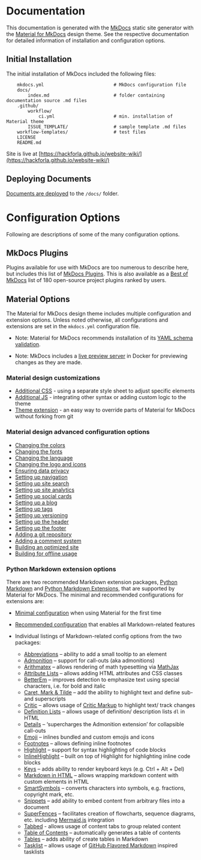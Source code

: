 # Documentation

This documentation is generated with the [MkDocs](https://www.mkdocs.org/) static site generator with the [Material for MkDocs](https://squidfunk.github.io/mkdocs-material/) design theme. See the respective documentation for detailed information of installation and configuration options.

## Initial Installation  

The initial installation of MkDocs included the following files: 
```
    mkdocs.yml	                        # MkDocs configuration file
    docs/
        index.md                        # folder containing documentation source .md files
    .github/
        workflow/
            ci.yml                      # min. installation of Material theme
        ISSUE_TEMPLATE/                 # sample template .md files
    workflow-templates/                 # test files
    LICENSE
    README.md                        
```
Site is live at [https://hackforla.github.io/website-wiki/](https://hackforla.github.io/website-wiki/)

## Deploying Documents
[Documents are deployed](https://www.mkdocs.org/user-guide/deploying-your-docs/) to the `/docs/` folder.

# Configuration Options  
Following are descriptions of some of the many configuration options. 
## MkDocs Plugins  
Plugins available for use with MkDocs are too numerous to describe here, but includes this list of [MkDocs Plugins](https://github.com/mkdocs/mkdocs/wiki/MkDocs-Plugins). This is also available as a [Best of MkDocs](https://github.com/pawamoy/best-of-mkdocs) list of 180 open-source project plugins ranked by users.  

## Material Options  
The Material for MkDocs design theme includes multiple configuration and extension options. Unless noted otherwise, all configurations and extensions are set in the `mkdocs.yml` configuration file.  
- Note: Material for MkDocs recommends installation of its [YAML schema validation](https://squidfunk.github.io/mkdocs-material/creating-your-site/#:~:text=Recommended%3A%20configuration%20validation%20and%20auto%2Dcomplete).   

- Note: MkDocs includes a [live preview server](https://squidfunk.github.io/mkdocs-material/creating-your-site/) in Docker for previewing changes as they are made.  
  


### Material design customizations

- [Additional CSS](https://squidfunk.github.io/mkdocs-material/customization/#additional-javascript) - using a separate style sheet to adjust specific elements  
- [Additional JS](https://squidfunk.github.io/mkdocs-material/customization/#additional-javascript) - integrating other syntax or adding custom logic to the theme
- [Theme extension](https://squidfunk.github.io/mkdocs-material/customization/#extending-the-theme) - an easy way to override parts of Material for MkDocs without forking from git

### Material design advanced configuration options 

- [Changing the colors](https://squidfunk.github.io/mkdocs-material/setup/changing-the-colors/#changing-the-colors)  
- [Changing the fonts](https://squidfunk.github.io/mkdocs-material/setup/changing-the-fonts/#changing-the-fonts)  
- [Changing the language](https://squidfunk.github.io/mkdocs-material/setup/changing-the-language/#changing-the-language)  
- [Changing the logo and icons](https://squidfunk.github.io/mkdocs-material/setup/changing-the-logo-and-icons/#changing-the-logo-and-icons)  
- [Ensuring data privacy](https://squidfunk.github.io/mkdocs-material/setup/ensuring-data-privacy/#ensuring-data-privacy)  
- [Setting up navigation](https://squidfunk.github.io/mkdocs-material/setup/setting-up-navigation/#setting-up-navigation)  
- [Setting up site search](https://squidfunk.github.io/mkdocs-material/setup/setting-up-site-search/#setting-up-site-search)  
- [Setting up site analytics](https://squidfunk.github.io/mkdocs-material/setup/setting-up-site-analytics/#setting-up-site-analytics)  
- [Setting up social cards](https://squidfunk.github.io/mkdocs-material/setup/setting-up-social-cards/#setting-up-social-cards)  
- [Setting up a blog](https://squidfunk.github.io/mkdocs-material/setup/setting-up-a-blog/#setting-up-a-blog)  
- [Setting up tags](https://squidfunk.github.io/mkdocs-material/setup/setting-up-tags/#setting-up-tags)  
- [Setting up versioning](https://squidfunk.github.io/mkdocs-material/setup/setting-up-versioning/#setting-up-versioning)  
- [Setting up the header](https://squidfunk.github.io/mkdocs-material/setup/setting-up-the-header/#setting-up-the-header) 
- [Setting up the footer](https://squidfunk.github.io/mkdocs-material/setup/setting-up-the-footer/#setting-up-the-footer)  
- [Adding a git repository](https://squidfunk.github.io/mkdocs-material/setup/adding-a-git-repository/#adding-a-git-repository)  
- [Adding a comment system](https://squidfunk.github.io/mkdocs-material/setup/adding-a-comment-system/#adding-a-comment-system)  
- [Building an optimized site](https://squidfunk.github.io/mkdocs-material/setup/building-an-optimized-site/#building-an-optimized-site)  
- [Building for offline usage](https://squidfunk.github.io/mkdocs-material/setup/building-for-offline-usage/#building-for-offline-usage)  

### Python Markdown extension options   
There are two recommended Markdown extension packages, [Python Markdown](https://squidfunk.github.io/mkdocs-material/setup/extensions/python-markdown/) and [Python Markdown Extensions](https://squidfunk.github.io/mkdocs-material/setup/extensions/python-markdown-extensions/), that are supported by Material for MkDocs. The minimal and recommended configurations for extensions are:   
  
- [Minimal configuration](https://squidfunk.github.io/mkdocs-material/setup/extensions/#minimal-configuration) when using Material for the first time
- [Recommended configuration](https://squidfunk.github.io/mkdocs-material/setup/extensions/#recommended-configuration) that enables all Markdown-related features

- Individual listings of Markdown-related config options from the two packages:
  - [Abbreviations](https://squidfunk.github.io/mkdocs-material/setup/extensions/python-markdown/#abbreviations) – ability to add a small tooltip to an element  
  - [Admonition](https://squidfunk.github.io/mkdocs-material/setup/extensions/python-markdown/#admonition) – support for call-outs (aka admonitions) 
  - [Arithmatex](https://squidfunk.github.io/mkdocs-material/setup/extensions/python-markdown-extensions/#arithmatex) – allows rendering of math typesetting via [MathJax](https://www.mathjax.org/)  
  - [Attribute Lists](https://squidfunk.github.io/mkdocs-material/setup/extensions/python-markdown/#attribute-lists) – allows adding HTML attributes and CSS classes  
  - [BetterEm](https://squidfunk.github.io/mkdocs-material/setup/extensions/python-markdown-extensions/#betterem) – improves detection to emphasize text using special characters, i.e. for bold and italic
  - [Caret, Mark & Tilde](https://squidfunk.github.io/mkdocs-material/setup/extensions/python-markdown-extensions/#caret-mark-tilde) – add the ability to highlight text and define sub- and superscripts  
  - [Critic](https://squidfunk.github.io/mkdocs-material/setup/extensions/python-markdown-extensions/#critic) – allows usage of [Critic Markup](https://github.com/CriticMarkup/CriticMarkup-toolkit) to highlight text/ track changes  
  - [Definition Lists](https://squidfunk.github.io/mkdocs-material/setup/extensions/python-markdown/#definition-lists) – allows usage of definition/ description lists `dl` in HTML  
  - [Details](https://squidfunk.github.io/mkdocs-material/setup/extensions/python-markdown-extensions/#details) – ‘supercharges the Admonition extension’ for collapsible call-outs  
  - [Emoji](https://squidfunk.github.io/mkdocs-material/setup/extensions/python-markdown-extensions/#emoji) – inlines bundled and custom emojis and icons 
  - [Footnotes](https://squidfunk.github.io/mkdocs-material/setup/extensions/python-markdown/#footnotes) – allows defining inline footnotes  
  - [Highlight](https://squidfunk.github.io/mkdocs-material/setup/extensions/python-markdown-extensions/#highlight) – support for syntax highlighting of code blocks 
  - [InlineHighlight](https://squidfunk.github.io/mkdocs-material/setup/extensions/python-markdown-extensions/#inlinehilite) – built on top of Highlight for highlighting inline code blocks  
  - [Keys](https://squidfunk.github.io/mkdocs-material/setup/extensions/python-markdown-extensions/#keys) – adds ability to render keyboard keys (e.g. Ctrl + Alt + Del)  
  - [Markdown in HTML](https://squidfunk.github.io/mkdocs-material/setup/extensions/python-markdown/#markdown-in-html) – allows wrapping markdown content with custom elements in HTML  
  - [SmartSymbols](https://squidfunk.github.io/mkdocs-material/setup/extensions/python-markdown-extensions/#smartsymbols) – converts characters into symbols, e.g. fractions, copyright mark, etc.  
  - [Snippets](https://squidfunk.github.io/mkdocs-material/setup/extensions/python-markdown-extensions/#snippets) – add ability to embed content from arbitrary files into a document  
  - [SuperFences](https://squidfunk.github.io/mkdocs-material/setup/extensions/python-markdown-extensions/#superfences) – facilitates creation of flowcharts, sequence diagrams, etc. including [Mermaid.js](https://mermaid-js.github.io/mermaid/) integration 
  - [Tabbed](https://squidfunk.github.io/mkdocs-material/setup/extensions/python-markdown-extensions/#tabbed) - allows usage of content tabs to group related content
  - [Table of Contents](https://squidfunk.github.io/mkdocs-material/setup/extensions/python-markdown/#table-of-contents) – automatically generates a table of contents
  - [Tables](https://squidfunk.github.io/mkdocs-material/setup/extensions/python-markdown/#tables) – adds ability of create tables in Markdown  
  - [Tasklist](https://squidfunk.github.io/mkdocs-material/setup/extensions/python-markdown-extensions/#tasklist) – allows usage of [GitHub Flavored Markdown](https://github.github.com/gfm/) inspired tasklists  
